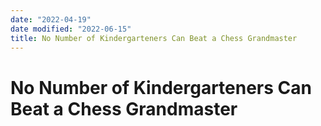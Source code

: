 ```yaml
---
date: "2022-04-19"
date modified: "2022-06-15"
title: No Number of Kindergarteners Can Beat a Chess Grandmaster
---
```


# No Number of Kindergarteners Can Beat a Chess Grandmaster
